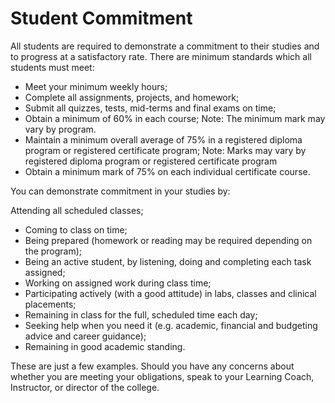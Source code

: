 # Student Commitment
All students are required to demonstrate a commitment to their studies and to progress at a satisfactory rate. There are minimum standards which all students must meet:

- Meet your minimum weekly hours;
- Complete all assignments, projects, and homework;
- Submit all quizzes, tests, mid-terms and final exams on time;
- Obtain a minimum of 60% in each course; Note: The minimum mark may vary by program.
- Maintain a minimum overall average of 75% in a registered diploma program or registered certificate program; Note: Marks may vary by registered diploma program or registered certificate program
- Obtain a minimum mark of 75% on each individual certificate course.

You can demonstrate commitment in your studies by:

Attending all scheduled classes;

- Coming to class on time;
- Being prepared (homework or reading may be required depending on the program);
- Being an active student, by listening, doing and completing each task assigned;
- Working on assigned work during class time;
- Participating actively (with a good attitude) in labs, classes and clinical placements;
- Remaining in class for the full, scheduled time each day;
- Seeking help when you need it (e.g. academic, financial and budgeting advice and career guidance); 
- Remaining in good academic standing.

These are just a few examples. Should you have any concerns about whether you are meeting your obligations, speak to your Learning Coach, Instructor, or director of the college.